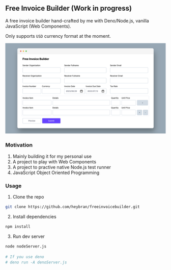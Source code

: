 ## Free Invoice Builder (Work in progress)

A free invoice builder hand-crafted by me with Deno/Node.js, vanilla JavaScript (Web Components).

Only supports `USD` currency format at the moment.

![Project Screenshot](./project-screenshot.jpg)

### Motivation

1. Mainly building it for my personal use
2. A project to play with Web Components
3. A project to practive native Node.js test runner
4. JavaScript Object Oriented Programming

### Usage

1. Clone the repo
```bash
git clone https://github.com/heybran/freeinvoicebuilder.git
```
2. Install dependencies
```bash
npm install
```
3. Run dev server
```bash
node nodeServer.js

# If you use deno
# deno run -A denoServer.js
```

